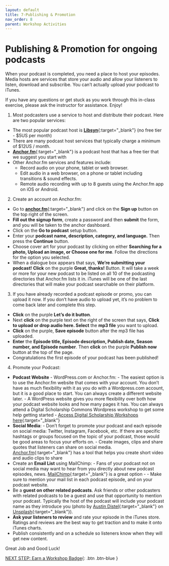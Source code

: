 ```yaml
---
layout: default
title: 7-Publishing & Promotion
nav_order: 8
parent: Workshop Activities
---
```

# Publishing & Promotion for ongoing podcasts
When your podcast is completed, you need a place to host your episodes. Media hosts are services that store your audio and allow your listeners to listen, download and subscribe. You can’t actually upload your podcast to iTunes.

If you have any questions or get stuck as you work through this in-class exercise, please ask the instructor for assistance.  Enjoy!

1. Most podcasters use a service to host and distribute their podcast. Here are two popular services: 
- The most popular podcast host is [**Libsyn**](http://bit.ly/2KS8Pdw){:target="_blank"} (no free tier - $5US per month)
- There are many podcast host services that typically charge a minimum of $12US / month.
- [**Anchor.fm**](https://anchor.fm/){:target="_blank"} is a podcast host that has a free tier that we suggest you start with
- Other Anchor.fm services and features include:
    - Record audio on your phone, tablet or web browser.
    - Edit audio in a web browser, on a phone or tablet including transitions & sound effects.
    - Remote audio recording with up to 8 guests using the Anchor.fm app on iOS or Android.

2. Create an account on Anchor.fm:
- Go to [**anchor.fm**](https://anchor.fm/){:target="_blank"} and click on the **Sign up** button on the top right of the screen.
- **Fill out the signup form**, create a password and then **submit** the form, and you will be taken to the anchor dashboard.
- Click on the **Go to podcast** setup button.
- Enter your **podcast name, description, category, and language.** Then press the **Continue** button.
- Choose cover art for your podcast by clicking on either **Searching for a photo, Upload an image, or Choose one for me**. Follow the directions for the option you selected.
- When a dialogue box appears that says, **We’re submitting your podcast!** **Click** on the purple **Great, thanks!** Button. It will take a week or more for your new podcast to be listed on all 10 of the podcasting directories that Anchor.fm lists it in. iTunes will be one of the last directories that will make your podcast searchable on their platform. 

3. If you have already recorded a podcast episode or promo, you can upload it now. If you don’t have audio to upload yet, it’s no problem to come back later and complete this step.
- **Click** on the purple **Let’s do it button**.
- Next **click** on the purple text on the right of the screen that says, **Click to upload or drop audio here. Select** the **mp3 file** you want to upload.
- **Click** on the purple, **Save episode** button after the mp3 file has uploaded.
- **Enter** the **Episode title, Episode description, Publish date, Season number, and Episode number**. Then **click** on the purple **Publish now** button at the top of the page.
- Congratulations the first episode of your podcast has been published!

4. Promote your Podcast:  
- **Podcast Website** - WordPress.com or Anchor.fm:
        - The easiest option is to use the Anchor.fm website that comes with your account. You don’t have as much flexibility with it as you do with a Wordpress.com account, but it is a good place to start. You can always create a different website later.
        - A WordPress website gives you more flexibility over both how your podcast website looks and how many pages it has. You can always attend a Digital Scholarship Commons Wordpress workshop to get some help getting started - [Access Digital Scholarship Workshops here](http://bit.ly/dsc-workshops){:target="_blank"}
- **Social Media**: 
        - Don’t forget to promote your podcast and each episode on social media: Twitter, Instagram, Facebook, etc. If there are specific hashtags or groups focused on the topic of your podcast, those would be good areas to focus your efforts on. 
        - Create images, clips and share quotes that listeners can share on social media. [Anchor.fm](http://bit.ly/anchor-vid){:target="_blank"} has a tool that helps you create short video and audio clips to share
- Create an **Email List** using MailChimp: 
        - Fans of your podcast not on social media may want to hear from you directly about new podcast episodes, news. [MailChimp](https://mailchimp.com/){:target="_blank"} is a great option - 
        - Make sure to mention your mail list in each podcast episode, and on your podcast website.
- Be a **guest on other related podcasts**. Ask friends or other podcasters with related podcasts to be a guest and use that opportunity to mention your podcast. Typically the host of the podcast will include your podcast name as they introduce you (photo by [Austin Distel](https://unsplash.com/@austindistel?utm_source=unsplash&utm_medium=referral&utm_content=creditCopyText){:target="_blank"} on [Unsplash](https://unsplash.com/s/photos/podcast?utm_source=unsplash&utm_medium=referral&utm_content=creditCopyText){:target="_blank"}).
- **Ask your listeners to review** and rate your episode in the iTunes store. Ratings and reviews are the best way to get traction and to make it onto iTunes charts. 
- Publish consistently and on a schedule so listeners know when they will get new content.<br>

Great Job and Good Luck!<br>

[NEXT STEP: Earn a Workshop Badge](informal-credentials.html){: .btn .btn-blue }
